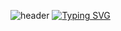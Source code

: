 ![header](https://capsule-render.vercel.app/api?type=waving&color=timeGradient&text=&animation=twinkling&height=80)
[![Typing SVG](https://readme-typing-svg.demolab.com?font=Alkatra&weight=500&size=45&duration=3500&pause=3&color=black&center=false&vCenter=false&multiline=true&repeat=false&width=1000&height=100&lines=Welcome+to+yxxjxmxn's+GitHub!👋)](https://git.io/typing-svg)
